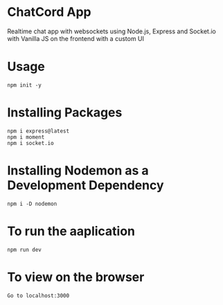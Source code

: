# ChatCord App

Realtime chat app with websockets using Node.js, Express and Socket.io with Vanilla JS on the frontend with a custom UI

# Usage

    npm init -y

# Installing Packages

    npm i express@latest
    npm i moment
    npm i socket.io

# Installing Nodemon as a Development Dependency

    npm i -D nodemon

# To run the aaplication

    npm run dev

# To view on the browser

    Go to localhost:3000
